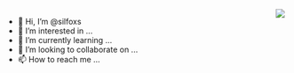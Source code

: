 <img align="right" src="https://github-readme-stats.vercel.app/api?username=silfoxs&show_icons=true&icon_color=CE1D2D&text_color=718096&bg_color=ffffff&hide_title=true" />

- 👋 Hi, I’m @silfoxs
- 👀 I’m interested in ...
- 🌱 I’m currently learning ...
- 💞️ I’m looking to collaborate on ...
- 📫 How to reach me ...

<!---
silfoxs/silfoxs is a ✨ special ✨ repository because its `README.md` (this file) appears on your GitHub profile.
You can click the Preview link to take a look at your changes.
--->
